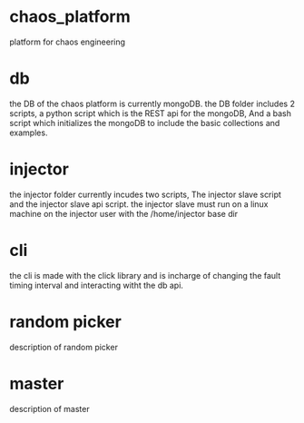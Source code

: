 # chaos_platform
platform for chaos engineering


# db 
the DB of the chaos platform is currently mongoDB.
the DB folder includes 2 scripts, a python script which is the REST api for the mongoDB, And a bash script which initializes the mongoDB to 
include the basic collections and examples.

# injector
the injector folder currently incudes two scripts, The injector slave script and the injector slave api script.
the injector slave must run on a linux machine on the injector user with the /home/injector base dir

# cli 
the cli is made with the click library and is incharge of changing the fault timing interval and interacting witht the db api.

# random picker 
description of random picker 

# master
description of master
